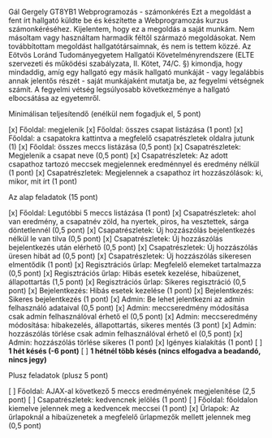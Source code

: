 Gál Gergely 
GT8YB1
Webprogramozás - számonkérés
Ezt a megoldást a fent írt hallgató küldte be és készítette a Webprogramozás kurzus számonkéréséhez.
Kijelentem, hogy ez a megoldás a saját munkám. Nem másoltam vagy használtam harmadik féltől 
származó megoldásokat. Nem továbbítottam megoldást hallgatótársaimnak, és nem is tettem közzé. 
Az Eötvös Loránd Tudományegyetem Hallgatói Követelményrendszere 
(ELTE szervezeti és működési szabályzata, II. Kötet, 74/C. §) kimondja, hogy mindaddig, 
amíg egy hallgató egy másik hallgató munkáját - vagy legalábbis annak jelentős részét - 
saját munkájaként mutatja be, az fegyelmi vétségnek számít. 
A fegyelmi vétség legsúlyosabb következménye a hallgató elbocsátása az egyetemről.

Minimálisan teljesítendő (enélkül nem fogadjuk el, 5 pont)

[x] Főoldal: megjelenik
[x] Főoldal: összes csapat listázása (1 pont)
[x] Főoldal: a csapatokra kattintva a megfelelő csapatrészletek oldalra jutunk (1)
[x] Főoldal: összes meccs listázása (0,5 pont)
[x] Csapatrészletek: Megjelenik a csapat neve (0,5 pont)
[x] Csapatrészletek: Az adott csapathoz tartozó meccsek megjelennek eredménnyel és eredmény nélkül (1 pont)
[x] Csapatrészletek: Megjelennek a csapathoz írt hozzászólások: ki, mikor, mit írt (1 pont)

Az alap feladatok (15 pont)

[x] Főoldal: Legutóbbi 5 meccs listázása (1 pont)
[x] Csapatrészletek: ahol van eredmény, a csapatnév zöld, ha nyertek, piros, ha vesztettek, sárga döntetlennél (0,5 pont)
[x] Csapatrészletek: Új hozzászólás bejelentkezés nélkül le van tilva (0,5 pont)
[x] Csapatrészletek: Új hozzászólás bejelentkezés után elérhető (0,5 pont)
[x] Csapatrészletek: Új hozzászólás üresen hibát ad (0,5 pont)
[x] Csapatrészletek: Új hozzászólás sikeresen elmentődik (1 pont)
[x] Regisztrációs űrlap: Megfelelő elemeket tartalmazza (0,5 pont)
[x] Regisztrációs űrlap: Hibás esetek kezelése, hibaüzenet, állapottartás (1,5 pont)
[x] Regisztrációs űrlap: Sikeres regisztráció (0,5 pont)
[x] Bejelentkezés: Hibás esetek kezelése (1 pont)
[x] Bejelentkezés: Sikeres bejelentkezés (1 pont)
[x] Admin: Be lehet jelentkezni az admin felhasználó adataival (0,5 pont)
[x] Admin: meccseredmény módosítása csak admin felhasználóval érhető el (0,5 pont)
[x] Admin: meccseredmény módosítása: hibakezelés, állapottartás, sikeres mentés (3 pont)
[x] Admin: hozzászólás törlése csak admin felhasználóval érhető el (0,5 pont)
[x] Admin: hozzászólás törlése sikeres (1 pont)
[x] Igényes kialakítás (1 pont)
[ ] **1 hét késés (-6 pont)**
[ ] **1 hétnél több késés (nincs elfogadva a beadandó, nincs jegy)**

Plusz feladatok (plusz 5 pont)

[ ] Főoldal: AJAX-al következő 5 meccs eredményének megjelenítése (2,5 pont)
[ ] Csapatrészletek: kedvencnek jelölés (1 pont)
[ ] Főoldal: főoldalon kiemelve jelennek meg a kedvencek meccsei (1 pont)
[x] Űrlapok: Az űrlapoknál a hibaüzenetek a megfelelő űrlapmezők mellett jelennek meg (0,5 pont)